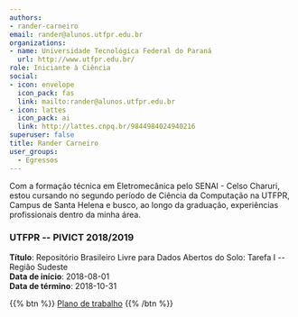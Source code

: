 ```yaml
---
authors:
- rander-carneiro
email: rander@alunos.utfpr.edu.br
organizations:
- name: Universidade Tecnológica Federal do Paraná
  url: http://www.utfpr.edu.br/
role: Iniciante à Ciência
social:
- icon: envelope
  icon_pack: fas
  link: mailto:rander@alunos.utfpr.edu.br
- icon: lattes
  icon_pack: ai
  link: http://lattes.cnpq.br/9844984024940216
superuser: false
title: Rander Carneiro
user_groups:
  - Egressos
---
```


Com a formação técnica em Eletromecânica pelo SENAI - Celso Charuri, estou cursando no segundo período de Ciência da Computação na UTFPR, Campus de Santa Helena e busco, ao longo da graduação, experiências profissionais dentro da minha área.

### UTFPR -- PIVICT 2018/2019

__Título__: Repositório Brasileiro Livre para Dados Abertos do Solo: Tarefa I -- Região Sudeste<br>
__Data de início__: 2018-08-01<br>
__Data de término__: 2018-10-31

{{% btn %}}
  [Plano de trabalho](https://docs.google.com/document/d/1sxRSJkP1z1jNWVfeBNz79X15mSEfO9j07m-l26aWh18)
{{% /btn %}}
